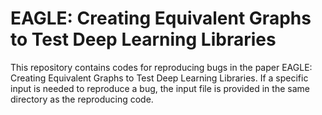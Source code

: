 # EAGLE: Creating Equivalent Graphs to Test Deep Learning Libraries

This repository contains codes for reproducing bugs in the paper EAGLE: Creating Equivalent Graphs to Test Deep Learning Libraries. If a specific input is needed to reproduce a bug, the input file is provided in the same directory as the reproducing code.
